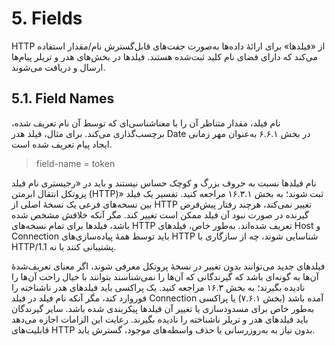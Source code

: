 # 5. Fields

HTTP از «فیلدها» برای ارائهٔ داده‌ها به‌صورت جفت‌های قابل‌گسترش نام/مقدار استفاده می‌کند که دارای فضای نام کلید ثبت‌شده هستند. فیلدها در بخش‌های هدر و تریلر پیام‌ها ارسال و دریافت می‌شوند.

## 5.1. Field Names

نام فیلد، مقدار متناظر آن را با معناشناسی‌ای که توسط آن نام تعریف شده، برچسب‌گذاری می‌کند. برای مثال، فیلد هدر Date در بخش ۶.۶.۱ به‌عنوان مهر زمانی ایجاد پیام تعریف شده است.

> field-name = token

نام فیلدها نسبت به حروف بزرگ و کوچک حساس نیستند و باید در «رجیستری نام فیلد پروتکل انتقال ابرمتن (HTTP)» ثبت شوند؛ به بخش ۱۶.۳.۱ مراجعه کنید. تفسیر یک فیلد بین نسخه‌های فرعی یک نسخهٔ اصلی از HTTP تغییر نمی‌کند، هرچند رفتار پیش‌فرض گیرنده در صورت نبود آن فیلد ممکن است تغییر کند. مگر آنکه خلافش مشخص شده باشد، فیلدها برای تمام نسخه‌های HTTP تعریف شده‌اند. به‌طور خاص، فیلدهای Host و Connection باید توسط همهٔ پیاده‌سازی‌های HTTP شناسایی شوند، چه از سازگاری با HTTP/1.1 پشتیبانی کنند یا نه.

فیلدهای جدید می‌توانند بدون تغییر در نسخهٔ پروتکل معرفی شوند، اگر معنای تعریف‌شدهٔ آن‌ها به گونه‌ای باشد که گیرندگانی که آن‌ها را نمی‌شناسند بتوانند با خیال راحت آن‌ها را نادیده بگیرند؛ به بخش ۱۶.۳ مراجعه کنید. یک پراکسی باید فیلدهای هدر ناشناخته را فوروارد کند، مگر آنکه نام فیلد در فیلد Connection آمده باشد (بخش ۷.۶.۱) یا پراکسی به‌طور خاص برای مسدودسازی یا تغییر آن فیلدها پیکربندی شده باشد. سایر گیرندگان باید فیلدهای هدر و تریلر ناشناخته را نادیده بگیرند. رعایت این الزامات اجازه می‌دهد قابلیت‌های HTTP بدون نیاز به به‌روزرسانی یا حذف واسطه‌های موجود، گسترش یابد.
